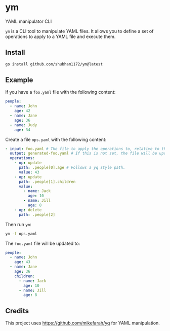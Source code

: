 # ym
YAML manipulator CLI

`ym` is a CLI tool to manipulate YAML files. It allows you to define a set of operations to apply to a YAML file and execute them.

## Install

```bash
go install github.com/shubham1172/ym@latest
```

## Example

If you have a `foo.yaml` file with the following content:

```yaml
people:
  - name: John
    age: 42
  - name: Jane
    age: 36
  - name: Judy
    age: 34
```

Create a file `ops.yaml` with the following content:

```yaml
- input: foo.yaml # The file to apply the operations to, relative to the current directory.
  output: generated-foo.yaml # If this is not set, the file will be updated in place.
  operations:
    - op: update
      path: .people[0].age # Follows a yq style path.
      value: 43
    - op: update
      path: .people[1].children
      value:
        - name: Jack
          age: 10
        - name: Jill
          age: 8
    - op: delete
      path: .people[2]
```

Then run `ym`:

```bash
ym -f ops.yaml
```

The `foo.yaml` file will be updated to:

```yaml
people:
  - name: John
    age: 43
  - name: Jane
    age: 36
    children:
      - name: Jack
        age: 10
      - name: Jill
        age: 8
```

## Credits

This project uses https://github.com/mikefarah/yq for YAML manipulation.